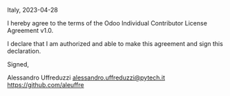 Italy, 2023-04-28

I hereby agree to the terms of the Odoo Individual Contributor License Agreement v1.0.

I declare that I am authorized and able to make this agreement and sign this
declaration.

Signed,

Alessandro Uffreduzzi alessandro.uffreduzzi@pytech.it https://github.com/aleuffre

